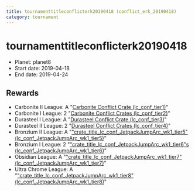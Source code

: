 ```yaml
---
title: tournamenttitleconflicterk20190418 (conflict_erk_20190418)
category: tournament
---
```

# tournamenttitleconflicterk20190418

  * Planet: planet8
  * Start date: 2019-04-18
  * End date: 2019-04-24

## Rewards

  * Carbonite II League: A "[Carbonite Conflict Crate (lc_conf_tier1)](lc_conf_tier1.html)"
  * Carbonite I League: 2 "[Carbonite Conflict Crates (lc_conf_tier2)](lc_conf_tier2.html)"
  * Durasteel I League: A "[Durasteel Conflict Crate (lc_conf_tier3)](lc_conf_tier3.html)"
  * Durasteel II League: 2 "[Durasteel Conflict Crates (lc_conf_tier4)](lc_conf_tier4.html)"
  * Bronzium II League: A "["crate_title_lc_conf_JetpackJumpArc_wk1_tier5" (lc_conf_JetpackJumpArc_wk1_tier5)](lc_conf_JetpackJumpArc_wk1_tier5.html)"
  * Bronzium I League: 2 "["crate_title_lc_conf_JetpackJumpArc_wk1_tier6"s (lc_conf_JetpackJumpArc_wk1_tier6)](lc_conf_JetpackJumpArc_wk1_tier6.html)"
  * Obsidian League: A "["crate_title_lc_conf_JetpackJumpArc_wk1_tier7" (lc_conf_JetpackJumpArc_wk1_tier7)](lc_conf_JetpackJumpArc_wk1_tier7.html)"
  * Ultra Chrome League: A "["crate_title_lc_conf_JetpackJumpArc_wk1_tier8" (lc_conf_JetpackJumpArc_wk1_tier8)](lc_conf_JetpackJumpArc_wk1_tier8.html)"
